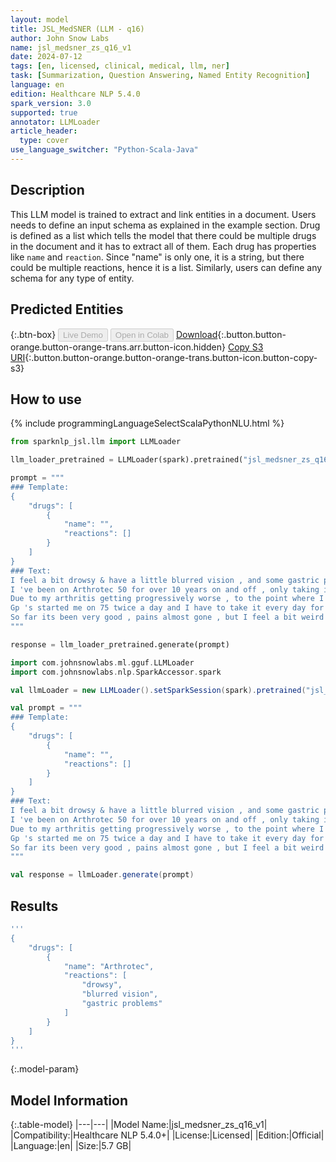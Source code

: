```yaml
---
layout: model
title: JSL_MedSNER (LLM - q16)
author: John Snow Labs
name: jsl_medsner_zs_q16_v1
date: 2024-07-12
tags: [en, licensed, clinical, medical, llm, ner]
task: [Summarization, Question Answering, Named Entity Recognition]
language: en
edition: Healthcare NLP 5.4.0
spark_version: 3.0
supported: true
annotator: LLMLoader
article_header:
  type: cover
use_language_switcher: "Python-Scala-Java"
---
```


## Description

This LLM model is trained to extract and link entities in a document. Users needs to define an input schema as explained in the example section. Drug is defined as a list which tells the model that there could be multiple drugs in the document and it has to extract all of them. Each drug has properties like `name` and `reaction`. Since "name" is only one, it is a string, but there could be multiple reactions, hence it is a list. Similarly, users can define any schema for any type of entity.


## Predicted Entities




{:.btn-box}
<button class="button button-orange" disabled>Live Demo</button>
<button class="button button-orange" disabled>Open in Colab</button>
[Download](https://s3.amazonaws.com/auxdata.johnsnowlabs.com/clinical/models/jsl_medsner_zs_q16_v1_en_5.4.0_3.0_1720040078717.zip){:.button.button-orange.button-orange-trans.arr.button-icon.hidden}
[Copy S3 URI](s3://auxdata.johnsnowlabs.com/clinical/models/jsl_medsner_zs_q16_v1_en_5.4.0_3.0_1720040078717.zip){:.button.button-orange.button-orange-trans.button-icon.button-copy-s3}

## How to use



<div class="tabs-box" markdown="1">
{% include programmingLanguageSelectScalaPythonNLU.html %}
  
```python
from sparknlp_jsl.llm import LLMLoader

llm_loader_pretrained = LLMLoader(spark).pretrained("jsl_medsner_zs_q16_v1", "en", "clinical/models")

prompt = """
### Template:
{
    "drugs": [
        {
            "name": "",
            "reactions": []
        }
    ]
}
### Text:
I feel a bit drowsy & have a little blurred vision , and some gastric problems .
I 've been on Arthrotec 50 for over 10 years on and off , only taking it when I needed it .
Due to my arthritis getting progressively worse , to the point where I am in tears with the agony.
Gp 's started me on 75 twice a day and I have to take it every day for the next month to see how I get on , here goes .
So far its been very good , pains almost gone , but I feel a bit weird , did n't have that when on 50.
"""

response = llm_loader_pretrained.generate(prompt)

```
```scala
import com.johnsnowlabs.ml.gguf.LLMLoader
import com.johnsnowlabs.nlp.SparkAccessor.spark

val llmLoader = new LLMLoader().setSparkSession(spark).pretrained("jsl_medsner_zs_q16_v1", "en", "clinical/models")

val prompt = """
### Template:
{
    "drugs": [
        {
            "name": "",
            "reactions": []
        }
    ]
}
### Text:
I feel a bit drowsy & have a little blurred vision , and some gastric problems .
I 've been on Arthrotec 50 for over 10 years on and off , only taking it when I needed it .
Due to my arthritis getting progressively worse , to the point where I am in tears with the agony.
Gp 's started me on 75 twice a day and I have to take it every day for the next month to see how I get on , here goes .
So far its been very good , pains almost gone , but I feel a bit weird , did n't have that when on 50.
"""

val response = llmLoader.generate(prompt)

```
</div>

## Results

```bash
'''
{
    "drugs": [
        {
            "name": "Arthrotec",
            "reactions": [
                "drowsy",
                "blurred vision",
                "gastric problems"
            ]
        }
    ]
}
'''
```

{:.model-param}
## Model Information

{:.table-model}
|---|---|
|Model Name:|jsl_medsner_zs_q16_v1|
|Compatibility:|Healthcare NLP 5.4.0+|
|License:|Licensed|
|Edition:|Official|
|Language:|en|
|Size:|5.7 GB|



